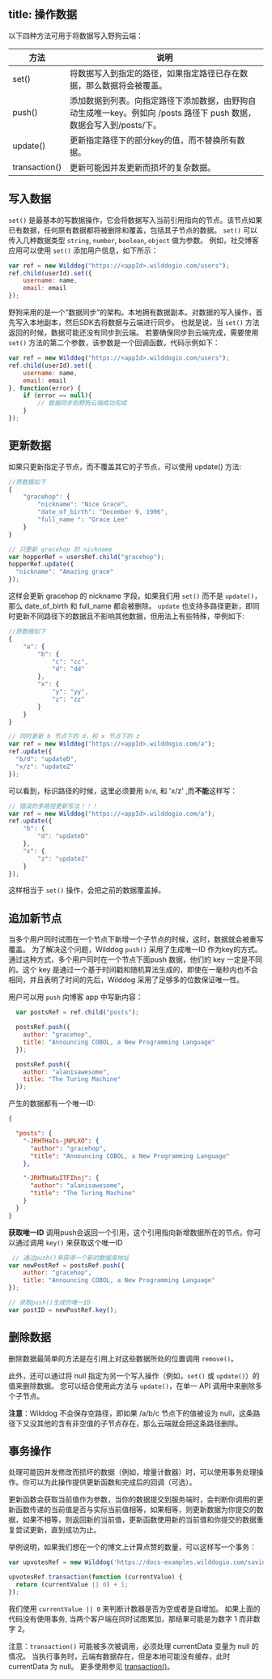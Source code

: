 title:  操作数据
---

以下四种方法可用于将数据写入野狗云端：

方法 |  说明 
----|------
set() | 将数据写入到指定的路径，如果指定路径已存在数据，那么数据将会被覆盖。 
push() | 添加数据到列表。向指定路径下添加数据，由野狗自动生成唯一key。例如向 /posts 路径下 push 数据，数据会写入到/posts/<unique-post-id>下。
update() | 更新指定路径下的部分key的值，而不替换所有数据。 
transaction() | 更新可能因并发更新而损坏的复杂数据。 

## 写入数据

`set()` 是最基本的写数据操作，它会将数据写入当前引用指向的节点。该节点如果已有数据，任何原有数据都将被删除和覆盖，包括其子节点的数据。
`set()` 可以传入几种数据类型 `string`, `number`, `boolean`, `object` 做为参数。
例如，社交博客应用可以使用 `set()` 添加用户信息，如下所示：

```js
var ref = new Wilddog("https://<appId>.wilddogio.com/users");
ref.child(userId).set({
    username: name,
    email: email
});
```

野狗采用的是一个“数据同步”的架构。本地拥有数据副本。对数据的写入操作，首先写入本地副本，然后SDK去将数据与云端进行同步。
也就是说，当 `set()` 方法返回的时候，数据可能还没有同步到云端。
若要确保同步到云端完成，需要使用 `set()` 方法的第二个参数，该参数是一个回调函数，代码示例如下：

```js
var ref = new Wilddog("https://<appId>.wilddogio.com/users");
ref.child(userId).set({
    username: name,
    email: email
}, function(error) {
    if (error == null){
        // 数据同步到野狗云端成功完成
    }
});
```

## 更新数据

如果只更新指定子节点，而不覆盖其它的子节点，可以使用 update() 方法:

```js
//原数据如下
{
    "gracehop": {
        "nickname": "Nice Grace",
        "date_of_birth": "December 9, 1906",
        "full_name ": "Grace Lee"
    }
}
```
```js
// 只更新 gracehop 的 nickname
var hopperRef = usersRef.child("gracehop");
hopperRef.update({
  "nickname": "Amazing grace"
});

```

这样会更新 gracehop 的 nickname 字段。如果我们用 `set()` 而不是 `update()`，那么 date_of_birth 和 full_name 都会被删除。
`update` 也支持多路径更新，即同时更新不同路径下的数据且不影响其他数据，但用法上有些特殊，举例如下:
```js
//原数据如下
{
    "a": {
        "b": {
            "c": "cc",
            "d": "dd"
        },
        "x": {
            "y": "yy",
            "z": "zz"
        }
    }
}
```
```js
// 同时更新 b 节点下的 d，和 x 节点下的 z
var ref = new Wilddog("https://<appId>.wilddogio.com/a");
ref.update({
  "b/d": "updateD",
  "x/z": "updateZ"
});
```
可以看到，标识路径的时候，这里必须要用 `b/d`, 和 'x/z' ,而**不能**这样写：
```js
// 错误的多路径更新写法！！！
var ref = new Wilddog("https://<appId>.wilddogio.com/a");
ref.update({
    "b": {
        "d": "updateD"
    },
    "x": {
        "z": "updateZ"
    }
});
```
这样相当于 `set()` 操作，会把之前的数据覆盖掉。

## 追加新节点

当多个用户同时试图在一个节点下新增一个子节点的时候，这时，数据就会被重写覆盖。
为了解决这个问题，Wilddog `push()` 采用了生成唯一ID 作为key的方式。通过这种方式，多个用户同时在一个节点下面push 数据，他们的 key 一定是不同的。这个 key 是通过一个基于时间戳和随机算法生成的，即使在一毫秒内也不会相同，并且表明了时间的先后，Wilddog 采用了足够多的位数保证唯一性。

用户可以用 `push` 向博客 app 中写新内容：


```js
  var postsRef = ref.child("posts");

  postsRef.push({
    author: "gracehop",
    title: "Announcing COBOL, a New Programming Language"
  });

  postsRef.push({
    author: "alanisawesome",
    title: "The Turing Machine"
  });

```

产生的数据都有一个唯一ID:
```json
{

  "posts": {
    "-JRHTHaIs-jNPLXO": {
      "author": "gracehop",
      "title": "Announcing COBOL, a New Programming Language"
    },

    "-JRHTHaKuITFIhnj": {
      "author": "alanisawesome",
      "title": "The Turing Machine"
    }
  }
}
```

**获取唯一ID**
调用push会返回一个引用，这个引用指向新增数据所在的节点。你可以通过调用 `key()` 来获取这个唯一ID

```js
 // 通过push()来获得一个新的数据库地址
var newPostRef = postsRef.push({
	author: "gracehop",
	title: "Announcing COBOL, a New Programming Language"
});

// 获取push()生成的唯一ID
var postID = newPostRef.key();

```
## 删除数据
删除数据最简单的方法是在引用上对这些数据所处的位置调用 `remove()`。

此外，还可以通过将 null 指定为另一个写入操作（例如，`set()` 或 `update()`）的值来删除数据。 您可以结合使用此方法与 `update()`，在单一 API 调用中来删除多个子节点。

**注意**：Wilddog 不会保存空路径，即如果 /a/b/c 节点下的值被设为 null，这条路径下又没其他的含有非空值的子节点存在，那么云端就会把这条路径删除。

## 事务操作
处理可能因并发修改而损坏的数据（例如，增量计数器）时，可以使用事务处理操作。你可以为此操作提供更新函数和完成后的回调（可选）。

更新函数会获取当前值作为参数，当你的数据提交到服务端时，会判断你调用的更新函数传递的当前值是否与实际当前值相等，如果相等，则更新数据为你提交的数据，如果不相等，则返回新的当前值，更新函数使用新的当前值和你提交的数据重复尝试更新，直到成功为止。

举例说明，如果我们想在一个的博文上计算点赞的数量，可以这样写一个事务：
```js
var upvotesRef = new Wilddog('https://docs-examples.wilddogio.com/saving-data/wildblog/posts/-JRHTHaIs-jNPLXOQivY/upvotes');

upvotesRef.transaction(function (currentValue) {
  return (currentValue || 0) + 1;
});
```
我们使用 `currentValue || 0` 来判断计数器是否为空或者是自增加。 如果上面的代码没有使用事务, 当两个客户端在同时试图累加，那结果可能是为数字 1 而非数字 2。

注意：`transaction()` 可能被多次被调用，必须处理 currentData 变量为 null 的情况。 当执行事务时，云端有数据存在，但是本地可能没有缓存，此时 currentData 为 null。
更多使用参见 [transaction()](/docs/guide/database/web/api.html#transaction)。


